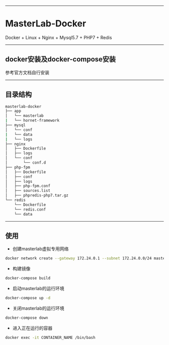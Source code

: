 ----
# MasterLab-Docker
Docker + Linux + Nginx + Mysql5.7 + PHP7 + Redis

----
## docker安装及docker-compose安装
参考官方文档自行安装

----
## 目录结构
```bash
masterlab-docker
├── app
│   └── masterlab
|   └── hornet-framework
├── mysql
│   └── conf
|   └── data
|   └── logs
├── nginx
│   ├── Dockerfile
│   ├── logs
│   └── conf
│       └── conf.d
├── php-fpm
│   ├── Dockerfile
│   ├── conf
│   ├── logs
│   ├── php-fpm.conf
│   ├── sources.list
│   ├── phpredis-php7.tar.gz
└── redis
    └── Dockerfile
    └── redis.conf
    └── data
```

----
## 使用

- 创建masterlab虚拟专用网络
```bash
docker network create --gateway 172.24.0.1 --subnet 172.24.0.0/24 masterlab
```

- 构建镜像
```bash
docker-compose build
```

- 启动masterlab的运行环境
```bash
docker-compose up -d
```

- 关闭masterlab的运行环境
```bash
docker-compose down
```

- 进入正在运行的容器
```bash
docker exec -it CONTAINER_NAME /bin/bash
```




